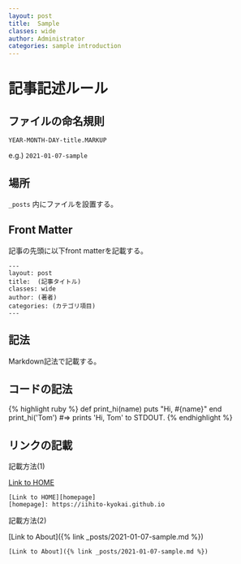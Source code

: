 ```yaml
---
layout: post
title:  Sample
classes: wide
author: Administrator
categories: sample introduction
---
```


# 記事記述ルール
## ファイルの命名規則
`YEAR-MONTH-DAY-title.MARKUP`

e.g.) `2021-01-07-sample`

## 場所
`_posts` 内にファイルを設置する。

## Front Matter
記事の先頭に以下front matterを記載する。
~~~
---
layout: post
title:  (記事タイトル)
classes: wide
author: (著者)
categories: (カテゴリ項目) 
---
~~~

## 記法
Markdown記法で記載する。

## コードの記法

{% highlight ruby %}
def print_hi(name)
  puts "Hi, #{name}"
end
print_hi('Tom')
#=> prints 'Hi, Tom' to STDOUT.
{% endhighlight %}

## リンクの記載

記載方法(1)

[Link to HOME][homepage]

[homepage]: https://iihito-kyokai.github.io

~~~
[Link to HOME][homepage]
[homepage]: https://iihito-kyokai.github.io
~~~

記載方法(2)

[Link to About]({% link _posts/2021-01-07-sample.md %})

~~~
[Link to About]({% link _posts/2021-01-07-sample.md %})
~~~